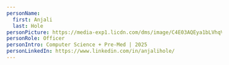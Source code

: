 ```yaml
---
personName:
  first: Anjali
  last: Hole
personPicture: https://media-exp1.licdn.com/dms/image/C4E03AQEya1bLVhqVIA/profile-displayphoto-shrink_800_800/0/1633986932877?e=1668038400&v=beta&t=byAA0pWjAfuiRDZbn2gOw6WISS6pTYXd4VsBDD8hSaQ
personRole: Officer
personIntro: Computer Science + Pre-Med | 2025
personLinkedIn: https://www.linkedin.com/in/anjalihole/
---
```

